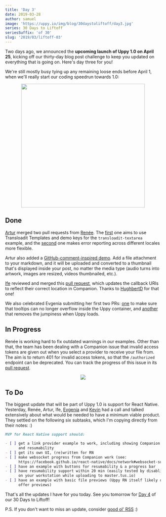 ```yaml
---
title: 'Day 3'
date: 2019-03-28
author: samuel
image: 'https://uppy.io/img/blog/30daystoliftoff/day3.jpg'
series: 30 Days to Liftoff
seriesSuffix: 'of 30'
slug: '2019/03/liftoff-03'
---
```


Two days ago, we announced the **upcoming launch of Uppy 1.0 on April 25**,
kicking off our thirty-day blog post challenge to keep you updated on everything
that is going on. Here's day three for you!

<!--truncate-->

We're still mostly busy tying up any remaining loose ends before April 1, when
we'll really start our coding speedrun towards 1.0:

<center><img width="400" src="/img/blog/30daystoliftoff/day3.jpg" /><br /></center>

## Done

[Artur](https://github.com/arturi) merged two pull requests from
[Renée](https://github.com/goto-bus-stop). The
[first](https://github.com/transloadit/uppy/pull/1375) one aims to use
Transloadit Templates and demo keys for the `transloadit-textarea` example, and
the [second](https://github.com/transloadit/uppy/pull/1374) one makes error
reporting across different locales more flexible.

Artur also added a [GitHub-comment-inspired demo](/examples/markdown-snippets/).
Add a file attachment to your markdown, and it will be uploaded and converted to
a thumbnail that's displayed inside your post, no matter the media type (audio
turns into artwork, images are resized, videos thumbnailed, etc.).

[Ife](https://github.com/ifedapoolarewaju) reviewed and merged this
[pull request](https://github.com/transloadit/uppy/pull/1366), which updates the
callback URIs to reflect their correct location in Companion. Thanks to
[HughbertD](https://github.com/HughbertD) for that one!

We also celebrated Evgenia submitting her first two PRs:
[one](https://github.com/transloadit/uppy/pull/1382) to make sure that tooltips
can no longer overflow inside the Uppy container, and
[another](https://github.com/transloadit/uppy/pull/1383) that removes the
jumpiness when Uppy loads.

## In Progress

Renée is working hard to fix outdated warnings in our examples. Other than that,
the team has been dealing with a Companion issue that invalid access tokens are
given out when you select a provider to receive your file from. The aim is to
return 401 for invalid access tokens, so that the `/authorized` endpoint can be
deprecated. You can track the progress of this issue in its
[pull request](https://github.com/transloadit/uppy/pull/1298).

<center><img src="/img/blog/30daystoliftoff/2019-03-27-board02.png" /></center>

## To Do

The biggest update that will be part of Uppy 1.0 is support for React Native.
Yesterday, Renée, Artur, Ife, [Evgenia](https://github.com/lakesare) and
[Kevin](https://github.com/kvz) had a call and talked extensively about what
would be needed to have a minimum viable product. They settled on the following
six subtasks, which I'm copying directly from their notes: :)

```markdown
MVP for React Native support should:

- [ ] get a link provider example to work, including showing Companion progress
      and resumability
- [ ] get its own UI, (re)written for RN
- [ ] make websocket progress from Companion work (see:
      https://facebook.github.io/react-native/docs/network#websocket-support)
- [ ] have an example with buttons for resumability & a progress bar
- [ ] have resumability support within 20 min (easily tested by disabling WiFi
      on your workstation while uploading to master.tus.io)
- [ ] have an example with basic file previews (Uppy RN itself likely does not
      offer previews)
```

That's all the updates I have for you today. See you tomorrow for
[Day 4](/blog/2019/03/liftoff-04/) of our 30 Days to Liftoff!

P.S. If you don't want to miss an update, consider
[good ol' RSS](https://uppy.io/blog/atom.xml) :)
